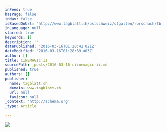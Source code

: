 ```yaml
---
inFeed: true
hasPage: false
inNav: false
isBasedOnUrl: 'http://www.tagblatt.ch/ostschweiz/stgallen/rorschach/tb-ot08/Ein-filmreifes-Festival;art2889,4555561'
inLanguage: null
starred: true
keywords: []
description: ''
datePublished: '2016-03-16T01:28:42.021Z'
dateModified: '2016-03-16T01:28:39.003Z'
author: []
title: CINEMAGIC II
sourcePath: _posts/2016-03-16-ciinemagic-ii.md
published: true
authors: []
publisher:
  name: tagblatt.ch
  domain: www.tagblatt.ch
  url: null
  favicon: null
_context: 'http://schema.org'
_type: Article

---
```

![](https://s3-us-west-2.amazonaws.com/the-grid-img/p/efd782344f6cdc7937fdc99aa2718fc4022bfce2.jpg)